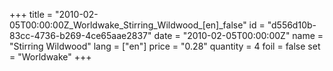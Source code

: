 +++
title = "2010-02-05T00:00:00Z_Worldwake_Stirring_Wildwood_[en]_false"
id = "d556d10b-83cc-4736-b269-4ce65aae2837"
date = "2010-02-05T00:00:00Z"
name = "Stirring Wildwood"
lang = ["en"]
price = "0.28"
quantity = 4
foil = false
set = "Worldwake"
+++
